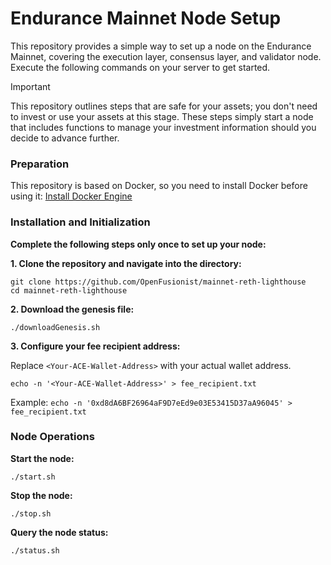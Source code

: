 # Endurance Mainnet Node Setup

This repository provides a simple way to set up a node on the Endurance Mainnet, covering the execution layer, consensus layer, and validator node. Execute the following commands on your server to get started.

> [!IMPORTANT]  
> This repository outlines steps that are safe for your assets; you don't need to invest or use your assets at this stage. These steps simply start a node that includes functions to manage your investment information should you decide to advance further.

### Preparation

This repository is based on Docker, so you need to install Docker before using it: [Install Docker Engine](https://docs.docker.com/engine/install/)

### Installation and Initialization

**Complete the following steps only once to set up your node:**

**1. Clone the repository and navigate into the directory:**

```
git clone https://github.com/OpenFusionist/mainnet-reth-lighthouse
cd mainnet-reth-lighthouse
```

**2. Download the genesis file:**

```
./downloadGenesis.sh
```

**3. Configure your fee recipient address:**

Replace `<Your-ACE-Wallet-Address>` with your actual wallet address.

```
echo -n '<Your-ACE-Wallet-Address>' > fee_recipient.txt
```

Example: `echo -n '0xd8dA6BF26964aF9D7eEd9e03E53415D37aA96045' > fee_recipient.txt`

### Node Operations

**Start the node:**

```
./start.sh
```

**Stop the node:**

```
./stop.sh
```

**Query the node status:**

```
./status.sh
```
